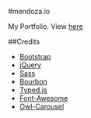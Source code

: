 #mendoza.io

My Portfolio. View [here](http://mendoza.io)

##Credits

- [Bootstrap](http://getbootstrap.com/)
- [jQuery](http://jquery.com/)
- [Sass](http://sass-lang.com/)
- [Bourbon](http://bourbon.io)
- [Typed.js](https://github.com/mattboldt/typed.js)
- [Font-Awesome](http://fortawesome.github.io/Font-Awesome/)
- [Owl-Carousel](http://owlgraphic.com/owlcarousel/)


